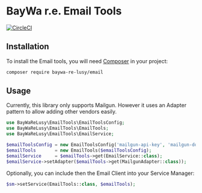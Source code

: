 BayWa r.e. Email Tools
======================

[![CircleCI](https://circleci.com/gh/baywa-re-lusy/email/tree/main.svg?style=svg)](https://circleci.com/gh/baywa-re-lusy/email/tree/main)

## Installation

To install the Email tools, you will need [Composer](http://getcomposer.org/) in your project:

```bash
composer require baywa-re-lusy/email
```

## Usage

Currently, this library only supports Mailgun. However it uses an Adapter pattern to allow adding other vendors easily.

```php
use BayWaReLusy\EmailTools\EmailToolsConfig;
use BayWaReLusy\EmailTools\EmailTools;
use BayWaReLusy\EmailTools\EmailService;

$emailToolsConfig = new EmailToolsConfig('mailgun-api-key', 'mailgun-domain', 'https://api.eu.mailgun.net/');
$emailTools       = new EmailTools($emailToolsConfig);
$emailService     = $emailTools->get(EmailService::class);
$emailService->setAdapter($emailTools->get(MailgunAdapter::class));
```

Optionally, you can include then the Email Client into your Service Manager:

```php
$sm->setService(EmailTools::class, $emailTools);
```
